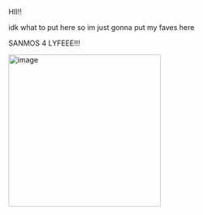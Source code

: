 HII!!

idk what to put here so im just gonna put my faves here

SANMOS 4 LYFEEE!!!

<img width="300" height="300" alt="image" src="https://github.com/user-attachments/assets/484a784a-250f-42d4-a72a-957ebbaefbea" />
